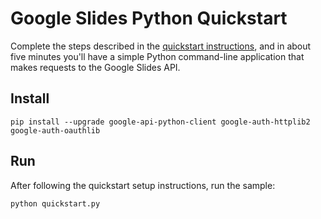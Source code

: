 # Google Slides Python Quickstart

Complete the steps described in the [quickstart instructions](
https://developers.google.com/slides/quickstart/python), and in about five
minutes you'll have a simple Python command-line application that makes
requests to the Google Slides API.

## Install

```
pip install --upgrade google-api-python-client google-auth-httplib2 google-auth-oauthlib
```

## Run

After following the quickstart setup instructions, run the sample:

```
python quickstart.py
```
